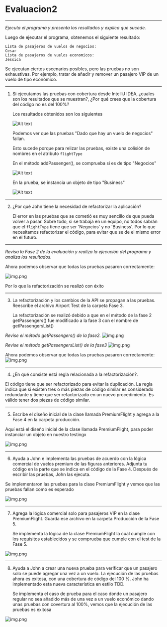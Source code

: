 # Evaluacion2

---

*Ejecuta el programa y presenta los resultados y explica que sucede.*

Luego de ejecutar el programa, obtenemos el siguiente resultado:

```
Lista de pasajeros de vuelos de negocios:
Cesar
Lista de pasajeros de vuelos economicos:
Jessica
```

Se ejecutan ciertos escenarios posibles, pero las pruebas no son exhaustivas. Por ejemplo, tratar de añadir y remover un pasajero VIP de un vuelo de tipo económico.

---

1. Si ejecutamos las pruebas con cobertura desde IntelliJ IDEA, ¿cuales son los resultados que se muestran?, ¿Por qué crees que la cobertura del código no es del 100%?

    Los resultados obtenidos son los siguientes

    ![Alt text](images/preg1.PNG)

    Podemos ver que las pruebas "Dado que hay un vuelo de negocios" fallan.

   Esto sucede porque para relizar las pruebas, existe una colisión de nombres en el atributo `flightType`

   En el método addPassenger(), se comprueba si es de tipo "Negocios"

   ![Alt text](images/vuelonegocios.PNG)

   En la prueba, se instancia un objeto de tipo "Business"

   ![Alt text](images/testAirport1.PNG)

---

2. ¿Por qué John tiene la necesidad de refactorizar la aplicación?

   El error en las pruebas que se cometió es muy sencillo de que pueda volver a pasar. Sobre todo, si se trabaja en un equipo, no todos sabrán que el `flightType` tiene que ser 'Negocios' y no 'Business'. Por lo que necesitamos refactorizar el código, para evitar que se de el mismo error en el futuro.

---

*Revisa la Fase 2 de la evaluación y realiza la ejecución del programa y analiza los resultados.*

Ahora podemos observar que todas las pruebas pasaron correctamente:

![img.png](images/testAirport2.png)

Por lo que la refactorización se realizó con éxito

---


3. La refactorización y los cambios de la API se propagan a las pruebas.
   Reescribe el archivo Airport Test de la carpeta Fase 3.

   La refactorización se realizó debido a que en el método de la fase 2 getPassengers() fue modificado a la fase 3 con el nombre de getPassengersList()

*Revise el método getPassengers() de la fase2.*
![img.png](images/Metodo%20getPassengers()Fase2.png)

*Revise el método getPassengersList() de la fase3*
![img.png](images/Metodo%20getPassengersList()Fase3.png)

Ahora podemos observar que todas las pruebas pasaron correctamente:
![img.png](images/testAirport3.png)

---

4. ¿En qué consiste está regla relacionada a la refactorización?.

El código tiene que ser refactorizado para evitar la duplicación. La regla indica que si existen tres o más piezas de código similar
es considerado redundante y tiene que ser refactorizado en un nuevo procedimiento. Es válido tener dos piezas de código similar.

---

5. Escribe el diseño inicial de la clase llamada PremiumFlight y agrega a la
   Fase 4 en la carpeta producción.

Aquí está el diseño inicial de la clase llamada PremiumFlight, para poder instanciar 
un objeto en nuestro testingx

![img.png](images/premiumFlight.png)

---

6. Ayuda a John e implementa las pruebas de acuerdo con la lógica comercial
   de vuelos premium de las figuras anteriores. Adjunta tu código en la parte que se indica en el código
   de la Fase 4. Después de escribir las pruebas, John las ejecuta.

Se implementaron las pruebas para la clase PremiumFlight y vemos que las pruebas fallan como es esperado

![img.png](images/testing_fase4.png)

---

7. Agrega la lógica comercial solo para pasajeros VIP en la clase
   PremiumFlight. Guarda ese archivo en la carpeta Producción de la Fase 5.

   Se implementa la lógica de la clase PremiumFlight la cual cumple con los requisitos 
   establecidos y se comprueba que cumple con el test de la Fase 5.
   
![img.png](images/testAirport5.png)

---

8. Ayuda a John a crear una nueva prueba para verificar que un pasajero solo se
   puede agregar una vez a un vuelo. La ejecución de las pruebas ahora es exitosa, con una cobertura de
   código del 100 %. John ha implementado esta nueva característica en estilo TDD.

   Se implementa el caso de prueba para el caso donde un pasajero regular no sea añadido más de una vez
   a un vuelo económico dando unas pruebas con covertura al 100%, vemos que la ejecución de las pruebas es exitosa

![img.png](images/testing_preg8.png)
